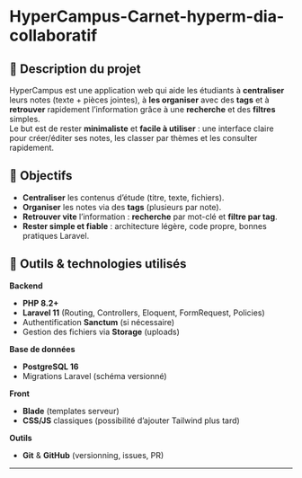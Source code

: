 # HyperCampus-Carnet-hyperm-dia-collaboratif

## 📝 Description du projet
HyperCampus est une application web qui aide les étudiants à **centraliser** leurs notes (texte + pièces jointes), à **les organiser** avec des **tags** et à **retrouver** rapidement l’information grâce à une **recherche** et des **filtres** simples.  
Le but est de rester **minimaliste** et **facile à utiliser** : une interface claire pour créer/éditer ses notes, les classer par thèmes et les consulter rapidement.

## 🎯 Objectifs
- **Centraliser** les contenus d’étude (titre, texte, fichiers).
- **Organiser** les notes via des **tags** (plusieurs par note).
- **Retrouver vite** l’information : **recherche** par mot-clé et **filtre par tag**.
- **Rester simple et fiable** : architecture légère, code propre, bonnes pratiques Laravel.

## 🧰 Outils & technologies utilisés
**Backend**
- **PHP 8.2+**
- **Laravel 11** (Routing, Controllers, Eloquent, FormRequest, Policies)
- Authentification **Sanctum** (si nécessaire)
- Gestion des fichiers via **Storage** (uploads)

**Base de données**
- **PostgreSQL 16**
- Migrations Laravel (schéma versionné)

**Front**
- **Blade** (templates serveur)
- **CSS/JS** classiques (possibilité d’ajouter Tailwind plus tard)

**Outils**
- **Git** & **GitHub** (versionning, issues, PR)

---

